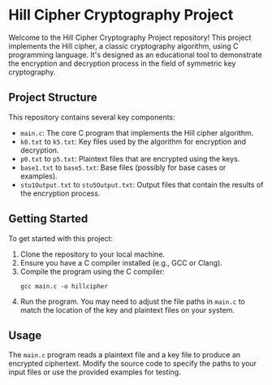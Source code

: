 # Hill Cipher Cryptography Project

Welcome to the Hill Cipher Cryptography Project repository! This project implements the Hill cipher, a classic cryptography algorithm, using C programming language. It's designed as an educational tool to demonstrate the encryption and decryption process in the field of symmetric key cryptography.

## Project Structure

This repository contains several key components:

- `main.c`: The core C program that implements the Hill cipher algorithm.
- `k0.txt` to `k5.txt`: Key files used by the algorithm for encryption and decryption.
- `p0.txt` to `p5.txt`: Plaintext files that are encrypted using the keys.
- `base1.txt` to `base5.txt`: Base files (possibly for base cases or examples).
- `stu1Output.txt` to `stu5Output.txt`: Output files that contain the results of the encryption process.

## Getting Started

To get started with this project:

1. Clone the repository to your local machine.
2. Ensure you have a C compiler installed (e.g., GCC or Clang).
3. Compile the program using the C compiler:
    ```
    gcc main.c -o hillcipher
    ```
4. Run the program. You may need to adjust the file paths in `main.c` to match the location of the key and plaintext files on your system.

## Usage

The `main.c` program reads a plaintext file and a key file to produce an encrypted ciphertext. Modify the source code to specify the paths to your input files or use the provided examples for testing.
